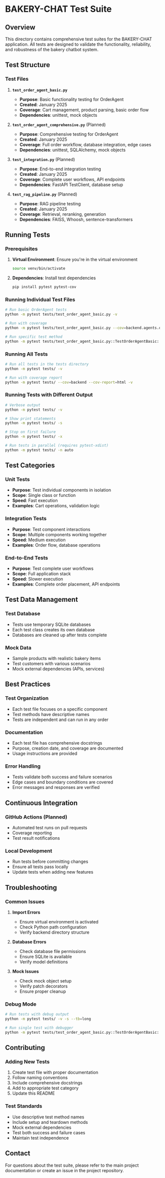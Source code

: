# BAKERY-CHAT Test Suite

## Overview

This directory contains comprehensive test suites for the BAKERY-CHAT application. All tests are designed to validate the functionality, reliability, and robustness of the bakery chatbot system.

## Test Structure

### Test Files

1. **`test_order_agent_basic.py`**
   - **Purpose**: Basic functionality testing for OrderAgent
   - **Created**: January 2025
   - **Coverage**: Cart management, product parsing, basic order flow
   - **Dependencies**: unittest, mock objects

2. **`test_order_agent_comprehensive.py`** (Planned)
   - **Purpose**: Comprehensive testing for OrderAgent
   - **Created**: January 2025
   - **Coverage**: Full order workflow, database integration, edge cases
   - **Dependencies**: unittest, SQLAlchemy, mock objects

3. **`test_integration.py`** (Planned)
   - **Purpose**: End-to-end integration testing
   - **Created**: January 2025
   - **Coverage**: Complete user workflows, API endpoints
   - **Dependencies**: FastAPI TestClient, database setup

4. **`test_rag_pipeline.py`** (Planned)
   - **Purpose**: RAG pipeline testing
   - **Created**: January 2025
   - **Coverage**: Retrieval, reranking, generation
   - **Dependencies**: FAISS, Whoosh, sentence-transformers

## Running Tests

### Prerequisites

1. **Virtual Environment**: Ensure you're in the virtual environment
   ```bash
   source venv/bin/activate
   ```

2. **Dependencies**: Install test dependencies
   ```bash
   pip install pytest pytest-cov
   ```

### Running Individual Test Files

```bash
# Run basic OrderAgent tests
python -m pytest tests/test_order_agent_basic.py -v

# Run with coverage
python -m pytest tests/test_order_agent_basic.py --cov=backend.agents.order_agent -v

# Run specific test method
python -m pytest tests/test_order_agent_basic.py::TestOrderAgentBasic::test_cart_initialization -v
```

### Running All Tests

```bash
# Run all tests in the tests directory
python -m pytest tests/ -v

# Run with coverage report
python -m pytest tests/ --cov=backend --cov-report=html -v
```

### Running Tests with Different Output

```bash
# Verbose output
python -m pytest tests/ -v

# Show print statements
python -m pytest tests/ -s

# Stop on first failure
python -m pytest tests/ -x

# Run tests in parallel (requires pytest-xdist)
python -m pytest tests/ -n auto
```

## Test Categories

### Unit Tests
- **Purpose**: Test individual components in isolation
- **Scope**: Single class or function
- **Speed**: Fast execution
- **Examples**: Cart operations, validation logic

### Integration Tests
- **Purpose**: Test component interactions
- **Scope**: Multiple components working together
- **Speed**: Medium execution
- **Examples**: Order flow, database operations

### End-to-End Tests
- **Purpose**: Test complete user workflows
- **Scope**: Full application stack
- **Speed**: Slower execution
- **Examples**: Complete order placement, API endpoints

## Test Data Management

### Test Database
- Tests use temporary SQLite databases
- Each test class creates its own database
- Databases are cleaned up after tests complete

### Mock Data
- Sample products with realistic bakery items
- Test customers with various scenarios
- Mock external dependencies (APIs, services)

## Best Practices

### Test Organization
- Each test file focuses on a specific component
- Test methods have descriptive names
- Tests are independent and can run in any order

### Documentation
- Each test file has comprehensive docstrings
- Purpose, creation date, and coverage are documented
- Usage instructions are provided

### Error Handling
- Tests validate both success and failure scenarios
- Edge cases and boundary conditions are covered
- Error messages and responses are verified

## Continuous Integration

### GitHub Actions (Planned)
- Automated test runs on pull requests
- Coverage reporting
- Test result notifications

### Local Development
- Run tests before committing changes
- Ensure all tests pass locally
- Update tests when adding new features

## Troubleshooting

### Common Issues

1. **Import Errors**
   - Ensure virtual environment is activated
   - Check Python path configuration
   - Verify backend directory structure

2. **Database Errors**
   - Check database file permissions
   - Ensure SQLite is available
   - Verify model definitions

3. **Mock Issues**
   - Check mock object setup
   - Verify patch decorators
   - Ensure proper cleanup

### Debug Mode

```bash
# Run tests with debug output
python -m pytest tests/ -v -s --tb=long

# Run single test with debugger
python -m pytest tests/test_order_agent_basic.py::TestOrderAgentBasic::test_cart_initialization -s --pdb
```

## Contributing

### Adding New Tests
1. Create test file with proper documentation
2. Follow naming conventions
3. Include comprehensive docstrings
4. Add to appropriate test category
5. Update this README

### Test Standards
- Use descriptive test method names
- Include setup and teardown methods
- Mock external dependencies
- Test both success and failure cases
- Maintain test independence

## Contact

For questions about the test suite, please refer to the main project documentation or create an issue in the project repository.
